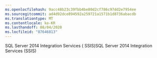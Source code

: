 ```yaml
---
ms.openlocfilehash: 9acc48b23c39fbb4be80d2cf786c97dd2e7954ee
ms.sourcegitcommit: ad4d92dce894592a259721a1571b1d8736abacdb
ms.translationtype: MT
ms.contentlocale: ko-KR
ms.lasthandoff: 08/04/2020
ms.locfileid: "87646813"
---
```

<span data-ttu-id="76bec-101">SQL Server 2014 Integration Services \( SSIS\)</span><span class="sxs-lookup"><span data-stu-id="76bec-101">SQL Server 2014 Integration Services \(SSIS\)</span></span>
